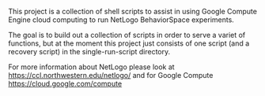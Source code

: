 This project is a collection of shell scripts to assist in using Google Compute Engine cloud computing to run NetLogo BehaviorSpace experiments.

The goal is to build out a collection of scripts in order to serve a variet of functions, but at the moment this project just consists of one script (and a recovery script) in the single-run-script directory.

For more information about NetLogo please look at https://ccl.northwestern.edu/netlogo/ and for Google Compute https://cloud.google.com/compute
